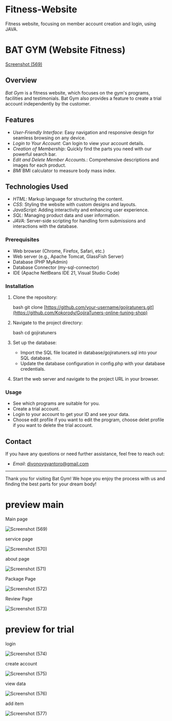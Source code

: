 # Fitness-Website
Fitness website, focusing on member account creation and login, using JAVA.
# BAT GYM (Website Fitness)

[Screenshot (569)](https://github.com/user-attachments/assets/4928b903-feac-4a1f-9ba5-3e5488798852)

## Overview

*Bat Gym* is a fitness website, which focuses on the gym's programs, facilities and testimonials. Bat Gym also provides a feature to create a trial account independently by the customer.

## Features

- *User-Friendly Interface*: Easy navigation and responsive design for seamless browsing on any device.
- *Login to Your Account*: Can login to view your account details.
- *Creation of Membership*: Quickly find the parts you need with our powerful search bar.
- *Edit and Delete Member Accounts.*: Comprehensive descriptions and images for each product.
- *BMI* BMI calculator to measure body mass index.

## Technologies Used

- *HTML*: Markup language for structuring the content.
- *CSS*: Styling the website with custom designs and layouts.
- *JavaScript*: Adding interactivity and enhancing user experience.
- *SQL*: Managing product data and user information.
- *JAVA*: Server-side scripting for handling form submissions and interactions with the database.

### Prerequisites
- Web browser (Chrome, Firefox, Safari, etc.)
- Web server  (e.g., Apache Tomcat, GlassFish Server)
- Database (PHP MyAdmin)
- Database Connector (my-sql-connector)
- IDE (Apache NetBeans IDE 21, Visual Studio Code)


### Installation

1. Clone the repository:

    bash
    git clone [https://github.com/your-username/gojiratuners.git](https://github.com/Kokorody/GojiraTuners-online-tuning-shop)


2. Navigate to the project directory:

    bash
    cd gojiratuners


3. Set up the database:

    - Import the SQL file located in database/gojiratuners.sql into your SQL database.
    - Update the database configuration in config.php with your database credentials.

4. Start the web server and navigate to the project URL in your browser.

### Usage

- See which programs are suitable for you.
- Create a trial account.
- Login to your account to get your ID and see your data.
- Choose edit profile if you want to edit the program, choose delet profile if you want to delete the trial account.

## Contact

If you have any questions or need further assistance, feel free to reach out:

- *Email*: divonovgyantoro@gmail.com

---

Thank you for visiting Bat Gym! We hope you enjoy the process with us and finding the best parts for your dream body!

# preview main

Main page

![Screenshot (569)](https://github.com/user-attachments/assets/4928b903-feac-4a1f-9ba5-3e5488798852)

service page

![Screenshot (570)](https://github.com/user-attachments/assets/236179d7-07c1-4a36-8a85-d7955a2df5a5)


about page

![Screenshot (571)](https://github.com/user-attachments/assets/04bc0b64-d464-4d9c-b0d0-e93a8cbad62d)


Package Page

![Screenshot (572)](https://github.com/user-attachments/assets/dd0cefd7-3643-4f55-9d14-f82902174c25)

Review Page

![Screenshot (573)](https://github.com/user-attachments/assets/05c7a919-2ef5-4fbc-88c6-22adf58ed013)




# preview for trial 

login 

![Screenshot (574)](https://github.com/user-attachments/assets/a8b00d52-a50f-4423-8f1b-e12271d4e9fe)

create account

![Screenshot (575)](https://github.com/user-attachments/assets/b1267856-1d85-44d9-b865-d37c9452c22a)

view data

![Screenshot (576)](https://github.com/user-attachments/assets/631ba3a3-bafa-406a-8efc-16f9c4868e0b)


add item

![Screenshot (577)](https://github.com/user-attachments/assets/84279b7b-16d4-493d-b163-17c8e3dbb710)
